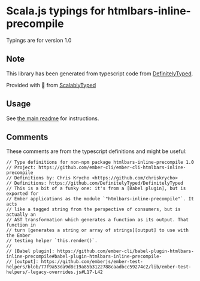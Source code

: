
# Scala.js typings for htmlbars-inline-precompile

Typings are for version 1.0



## Note
This library has been generated from typescript code from [DefinitelyTyped](https://definitelytyped.org).

Provided with :purple_heart: from [ScalablyTyped](https://github.com/oyvindberg/ScalablyTyped)

## Usage
See [the main readme](../../readme.md) for instructions.

## Comments

These comments are from the typescript definitions and might be useful:
```
// Type definitions for non-npm package htmlbars-inline-precompile 1.0
// Project: https://github.com/ember-cli/ember-cli-htmlbars-inline-precompile
// Definitions by: Chris Krycho <https://github.com/chriskrycho>
// Definitions: https://github.com/DefinitelyTyped/DefinitelyTyped
// This is a bit of a funky one: it's from a [Babel plugin], but is exported for
// Ember applications as the module `"htmlbars-inline-precompile"`. It acts
// like a tagged string from the perspective of consumers, but is actually an
// AST transformation which generates a function as its output. That function in
// turn [generates a string or array of strings][output] to use with the Ember
// testing helper `this.render()`.
//
// [Babel plugin]: https://github.com/ember-cli/babel-plugin-htmlbars-inline-precompile#babel-plugin-htmlbars-inline-precompile-
// [output]: https://github.com/emberjs/ember-test-helpers/blob/77f9a53da9d8c19a85b3122788caadbcc59274c2/lib/ember-test-helpers/-legacy-overrides.js#L17-L42

```

